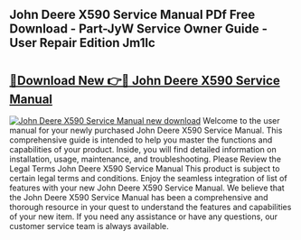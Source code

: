 ## John Deere X590 Service Manual PDf Free Download - Part-JyW Service Owner Guide - User Repair Edition Jm1Ic

# <h2><a href="http://bc88840.oget.top/?id=John+Deere+X590+Service+Manual">🔗Download New 👉🔴 John Deere X590 Service Manual</a></h2>

[![John Deere X590 Service Manual new download](https://i.imgur.com/5g1atiW.png)](http://bc88840.oget.top/?id=John+Deere+X590+Service+Manual)
Welcome to the user manual for your newly purchased John Deere X590 Service Manual. This comprehensive guide is intended to help you master the functions and capabilities of your product. Inside, you will find detailed information on installation, usage, maintenance, and troubleshooting. Please Review the Legal Terms John Deere X590 Service Manual This product is subject to certain legal terms and conditions. Enjoy the seamless integration of list of features with your new John Deere X590 Service Manual. We believe that the John Deere X590 Service Manual has been a comprehensive and thorough resource in your quest to understand the features and capabilities of your new item. If you need any assistance or have any questions, our customer service team is always available.
